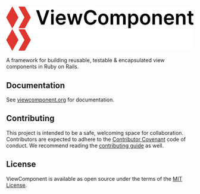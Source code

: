![ViewComponent logo](/docs/logo/readme-light.svg#gh-light-mode-only)
![ViewComponent logo](/docs/logo/readme-dark.svg#gh-dark-mode-only)

A framework for building reusable, testable & encapsulated view components in Ruby on Rails.

## Documentation

See [viewcomponent.org](https://viewcomponent.org/) for documentation.

## Contributing

This project is intended to be a safe, welcoming space for collaboration. Contributors are expected to adhere to the [Contributor Covenant](http://contributor-covenant.org) code of conduct. We recommend reading the [contributing guide](./docs/CONTRIBUTING.md) as well.

## License

ViewComponent is available as open source under the terms of the [MIT License](http://opensource.org/licenses/MIT).
